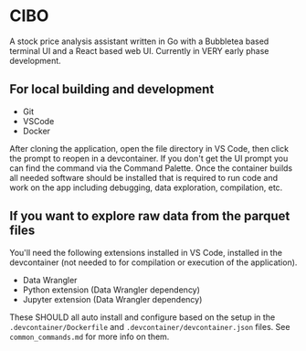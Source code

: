 # CIBO

A stock price analysis assistant written in Go with a Bubbletea based terminal UI and a React based web UI. Currently in VERY early phase development.

## For local building and development

- Git
- VSCode
- Docker

After cloning the application, open the file directory in VS Code, then click the prompt to reopen in a devcontainer. If you don't get the UI prompt you can find the command via the Command Palette. Once the container builds all needed software should be installed that is required to run code and work on the app including debugging, data exploration, compilation, etc.

## If you want to explore raw data from the parquet files

You'll need the following extensions installed in VS Code, installed in the devcontainer (not needed to for compilation or execution of the application).

- Data Wrangler
- Python extension (Data Wrangler dependency)
- Jupyter extension (Data Wrangler dependency)

These SHOULD all auto install and configure based on the setup in the `.devcontainer/Dockerfile` and `.devcontainer/devcontainer.json` files. See `common_commands.md` for more info on them.
